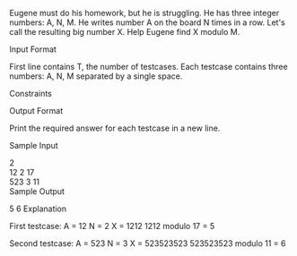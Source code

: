 Eugene must do his homework, but he is struggling.
He has three integer numbers: A, N, M. He writes number A on the board N times in a row. Let's call the resulting big number X. Help Eugene find X modulo M.

Input Format

First line contains T, the number of testcases.
Each testcase contains three numbers: A, N, M separated by a single space.

Constraints

Output Format

Print the required answer for each testcase in a new line.

Sample Input

2  
12 2 17  
523 3 11  
Sample Output

5
6
Explanation

First testcase:
A = 12
N = 2
X = 1212
1212 modulo 17 = 5

Second testcase:
A = 523
N = 3
X = 523523523
523523523 modulo 11 = 6
